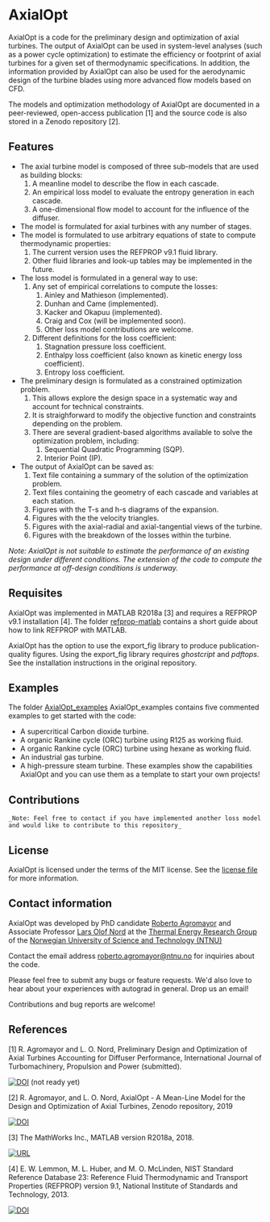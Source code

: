 # AxialOpt
AxialOpt is a code for the preliminary design and optimization of axial turbines. The output of AxialOpt can be used in system-level analyses (such as a power cycle optimization) to estimate the efficiency or footprint of axial turbines for a given set of thermodynamic specifications. In addition, the information provided by AxialOpt can also be used for the aerodynamic design of the turbine blades using more advanced flow models based on CFD.

The models and optimization methodology of AxialOpt are documented in a peer-reviewed, open-access publication [1] and the source code is also stored in a Zenodo repository [2].

## Features

* The axial turbine model is composed of three sub-models that are used as building blocks:
  1. A meanline model to describe the flow in each cascade.
  2. An empirical loss model to evaluate the entropy generation in each cascade.
  3. A one-dimensional flow model to account for the influence of the diffuser.
* The model is formulated for axial turbines with any number of stages.
* The model is formulated to use arbitrary equations of state to compute thermodynamic properties:
  1. The current version uses the REFPROP v9.1 fluid library.
  2. Other fluid libraries and look-up tables may be implemented in the future.
* The loss model is formulated in a general way to use:
  1. Any set of empirical correlations to compute the losses:
      1. Ainley and Mathieson (implemented).
      2. Dunhan and Came (implemented).
      3. Kacker and Okapuu (implemented).
      4. Craig and Cox (will be implemented soon).
      5. Other loss model contributions are welcome.
  2. Different definitions for the loss coefficient:
      1. Stagnation pressure loss coefficient.
      2. Enthalpy loss coefficient (also known as kinetic energy loss coefficient).
      3. Entropy loss coefficient.
* The preliminary design is formulated as a constrained optimization problem.
  1. This allows explore the design space in a systematic way and account for technical constraints.
  2. It is straighforward to modify the objective function and constraints depending on the problem.
  3. There are several gradient-based algorithms available to solve the optimization problem, including:
      1. Sequential Quadratic Programming (SQP).
      2. Interior Point (IP).
* The output of AxialOpt can be saved as:
  1. Text file containing a summary of the solution of the optimization problem.
  2. Text files containing the geometry of each cascade and variables at each station.
  3. Figures with the T-s and h-s diagrams of the expansion.
  4. Figures with the the velocity triangles.
  5. Figures with the axial-radial and axial-tangential views of the turbine.
  6. Figures with the breakdown of the losses within the turbine.

_Note: AxialOpt is not suitable to estimate the performance of an existing design under different conditions.
  The extension of the code to compute the performance at off-design conditions is underway._



## Requisites
AxialOpt was implemented in MATLAB R2018a [3] and requires a REFPROP v9.1 installation [4]. The folder [refprop-matlab](AnnularDiffuser1D/refprop-matlab) contains a short guide about how to link REFPROP with MATLAB.

AxialOpt has the option to use the export_fig library to produce publication-quality figures. Using the export_fig library requires _ghostcript_ and _pdftops_. See the installation instructions in the original repository.



## Examples
The folder [AxialOpt_examples](AxialOpt_examples)  AxialOpt_examples contains five commented examples to get started with the code:
  * A supercritical Carbon dioxide turbine.
  * A organic Rankine cycle (ORC) turbine using R125 as working fluid.
  * A organic Rankine cycle (ORC) turbine using hexane as working fluid.
  * An industrial gas turbine.
  * A high-pressure steam turbine.
These examples show the capabilities AxialOpt and you can use them as a template to start your own projects!

## Contributions

    _Note: Feel free to contact if you have implemented another loss model and would like to contribute to this repository_  


## License
AxialOpt is licensed under the terms of the MIT license. See the [license file](LICENSE.md) for more information.


## Contact information
AxialOpt was developed by PhD candidate [Roberto Agromayor](https://www.ntnu.edu/employees/roberto.agromayor) and Associate Professor [Lars Olof Nord](https://www.ntnu.edu/employees/lars.nord) at the [Thermal Energy Research Group](https://www.ntnu.edu/ept/thermal-energy1
) of the [Norwegian University of Science and Technology (NTNU)](https://www.ntnu.no/)

Contact the email address [roberto.agromayor@ntnu.no](mailto:roberto.agromayor@ntnu.no) for inquiries about the code.


Please feel free to submit any bugs or feature requests. We'd also love to hear about your experiences with autograd in general. Drop us an email!

Contributions and bug reports are welcome!



## References
[1] R. Agromayor and L. O. Nord, Preliminary Design and Optimization of Axial Turbines Accounting for Diffuser Performance, International Journal of Turbomachinery, Propulsion and Power (submitted).

[![DOI](https://img.shields.io/badge/DOI-Diffuser_paper_DOI-blue.svg)](https://www.google.com) (not ready yet)


[2] R. Agromayor, and L. O. Nord, AxialOpt - A Mean-Line Model for the Design and Optimization of Axial Turbines, Zenodo repository, 2019

[![DOI](https://zenodo.org/badge/178391900.svg)](https://zenodo.org/badge/latestdoi/178391900)


[3] The MathWorks Inc., MATLAB version R2018a, 2018.

[![URL](https://img.shields.io/badge/URL-https://nl.mathworks.com/-blue.svg)](https://nl.mathworks.com/)


[4] E. W. Lemmon, M. L. Huber, and M. O. McLinden, NIST Standard Reference Database 23: Reference Fluid Thermodynamic and Transport Properties (REFPROP) version 9.1, National Institute of Standards and Technology, 2013.

[![DOI](https://img.shields.io/badge/DOI-https://dx.doi.org/10.18434/T4JS3C-blue.svg)](https://dx.doi.org/10.18434/T4JS3C)




